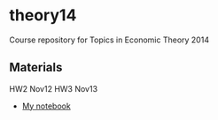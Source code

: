 theory14
========

Course repository for Topics in Economic Theory 2014

## Materials
HW2 Nov12
HW3 Nov13
  * [My notebook](http://nbviewer.ipython.org/github/S-Nakada/HW2014/blob/master/)


